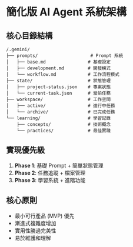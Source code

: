 # 簡化版 AI Agent 系統架構

## 核心目錄結構
```
/.gemini/
├── prompts/                    # Prompt 系統
│   ├── base.md                # 基礎設定
│   ├── development.md         # 開發模式
│   └── workflow.md            # 工作流程模式
├── state/                     # 狀態管理
│   ├── project-status.json    # 專案狀態
│   └── current-task.json      # 當前任務
├── workspace/                 # 工作空間
│   ├── active/                # 進行中任務
│   └── archive/               # 已完成任務
└── learning/                  # 學習記錄
    ├── concepts/              # 技術概念
    └── practices/             # 最佳實踐
```

## 實現優先級
1. **Phase 1**: 基礎 Prompt + 簡單狀態管理
2. **Phase 2**: 任務追蹤 + 檔案管理
3. **Phase 3**: 學習系統 + 進階功能

## 核心原則
- 最小可行產品 (MVP) 優先
- 漸進式複雜度增加
- 實用性勝過完美性
- 易於維護和理解
